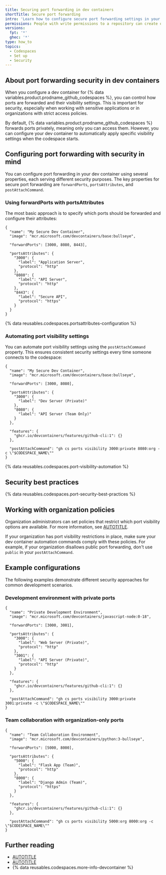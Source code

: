 ```yaml
---
title: Securing port forwarding in dev containers
shortTitle: Secure port forwarding
intro: 'Learn how to configure secure port forwarding settings in your dev container configuration to control port visibility and automate security settings.'
permissions: People with write permissions to a repository can create or edit the codespace configuration.
versions:
  fpt: '*'
  ghec: '*'
type: how_to
topics:
  - Codespaces
  - Set up
  - Security
---
```


## About port forwarding security in dev containers

When you configure a dev container for {% data variables.product.prodname_github_codespaces %}, you can control how ports are forwarded and their visibility settings. This is important for security, especially when working with sensitive applications or in organizations with strict access policies.

By default, {% data variables.product.prodname_github_codespaces %} forwards ports privately, meaning only you can access them. However, you can configure your dev container to automatically apply specific visibility settings when the codespace starts.

## Configuring port forwarding with security in mind

You can configure port forwarding in your dev container using several properties, each serving different security purposes. The key properties for secure port forwarding are `forwardPorts`, `portsAttributes`, and `postAttachCommand`.

### Using forwardPorts with portsAttributes

The most basic approach is to specify which ports should be forwarded and configure their attributes:

```jsonc
{
  "name": "My Secure Dev Container",
  "image": "mcr.microsoft.com/devcontainers/base:bullseye",
  
  "forwardPorts": [3000, 8080, 8443],
  
  "portsAttributes": {
    "3000": {
      "label": "Application Server",
      "protocol": "http"
    },
    "8080": {
      "label": "API Server", 
      "protocol": "http"
    },
    "8443": {
      "label": "Secure API",
      "protocol": "https"
    }
  }
}
```

{% data reusables.codespaces.portsattributes-configuration %}

### Automating port visibility settings

You can automate port visibility settings using the `postAttachCommand` property. This ensures consistent security settings every time someone connects to the codespace:

```jsonc
{
  "name": "My Secure Dev Container",
  "image": "mcr.microsoft.com/devcontainers/base:bullseye",
  
  "forwardPorts": [3000, 8080],
  
  "portsAttributes": {
    "3000": {
      "label": "Dev Server (Private)"
    },
    "8080": {
      "label": "API Server (Team Only)"
    }
  },
  
  "features": {
    "ghcr.io/devcontainers/features/github-cli:1": {}
  },
  
  "postAttachCommand": "gh cs ports visibility 3000:private 8080:org -c \"$CODESPACE_NAME\""
}
```

{% data reusables.codespaces.port-visibility-automation %}

## Security best practices

{% data reusables.codespaces.port-security-best-practices %}

## Working with organization policies

Organization administrators can set policies that restrict which port visibility options are available. For more information, see [AUTOTITLE](/codespaces/managing-codespaces-for-your-organization/restricting-the-visibility-of-forwarded-ports).

If your organization has port visibility restrictions in place, make sure your dev container automation commands comply with these policies. For example, if your organization disallows public port forwarding, don't use `public` in your `postAttachCommand`.

## Example configurations

The following examples demonstrate different security approaches for common development scenarios.

### Development environment with private ports

```jsonc
{
  "name": "Private Development Environment",
  "image": "mcr.microsoft.com/devcontainers/javascript-node:0-18",
  
  "forwardPorts": [3000, 3001],
  
  "portsAttributes": {
    "3000": {
      "label": "Web Server (Private)",
      "protocol": "http"
    },
    "3001": {
      "label": "API Server (Private)",
      "protocol": "http"
    }
  },
  
  "features": {
    "ghcr.io/devcontainers/features/github-cli:1": {}
  },
  
  "postAttachCommand": "gh cs ports visibility 3000:private 3001:private -c \"$CODESPACE_NAME\""
}
```

### Team collaboration with organization-only ports

```jsonc
{
  "name": "Team Collaboration Environment",
  "image": "mcr.microsoft.com/devcontainers/python:3-bullseye",
  
  "forwardPorts": [5000, 8000],
  
  "portsAttributes": {
    "5000": {
      "label": "Flask App (Team)",
      "protocol": "http"
    },
    "8000": {
      "label": "Django Admin (Team)",
      "protocol": "https"
    }
  },
  
  "features": {
    "ghcr.io/devcontainers/features/github-cli:1": {}
  },
  
  "postAttachCommand": "gh cs ports visibility 5000:org 8000:org -c \"$CODESPACE_NAME\""
}
```

## Further reading

* [AUTOTITLE](/codespaces/developing-in-a-codespace/forwarding-ports-in-your-codespace)
* [AUTOTITLE](/codespaces/managing-codespaces-for-your-organization/restricting-the-visibility-of-forwarded-ports)
* {% data reusables.codespaces.more-info-devcontainer %}
